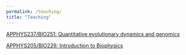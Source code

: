 ```yaml
---
permalink: /teaching/
title: "Teaching"
---
```


<a href="https://bgoodlab.github.io/courses/apphys237">APPHYS237/BIO251: Quantitative evolutionary dynamics and genomics</a>

<a href="https://bgoodlab.github.io/courses/apphys237">APPHYS205/BIO226: Introduction to Biophysics</a>